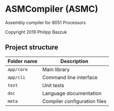# ASMCompiler (ASMC)

Assembly compiler for 8051 Processors

Copyright 2019 Philipp Baszuk

## Project structure

| Folder name | Description                  |
|-------------|------------------------------|
| `app/core`  | Main library                 |
| `app/cli`   | Command line interface       |
| `test`      | Unit tests                   |
| `doc`       | Language documentation       |
| `meta`      | Compiler configuration files |
